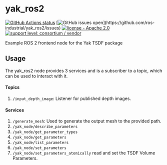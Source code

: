 # yak_ros2

[![GitHub Actions status](https://github.com/ros-industrial/yak_ros2/workflows/CI/badge.svg?branch=master)](https://github.com/ros-industrial/yak_ros2/actions)
[![GitHub issues open](https://img.shields.io/github/issues/ros-industrial/yak_ros2.svg?)](https://github.com/ros-industrial/yak_ros2/issues)
[![license - Apache 2.0](https://img.shields.io/badge/License-Apache%202.0-blue.svg)](https://opensource.org/licenses/Apache-2.0)
[![support level: consortium / vendor](https://img.shields.io/badge/support%20level-consortium%20/%20vendor-brightgreen.svg)](http://rosindustrial.org/news/2016/10/7/better-supporting-a-growing-ros-industrial-software-platform)

Example ROS 2 frontend node for the Yak TSDF package

## Usage

The yak_ros2 node provides 3 services and is a subscriber to a topic, which can be used to interact with it.


#### Topics

1. `/input_depth_image`: Listener for published depth images.


#### Services

1. `/generate_mesh`: Used to generate the output mesh to the provided path.
2. `/yak_node/describe_parameters`
3. `/yak_node/get_parameter_types`
4. `/yak_node/get_parameters`
5. `/yak_node/list_parameters`
6. `/yak_node/set_parameters`
7. `/yak_node/set_parameters_atomically`
    read and set the TSDF Volume Parameters.